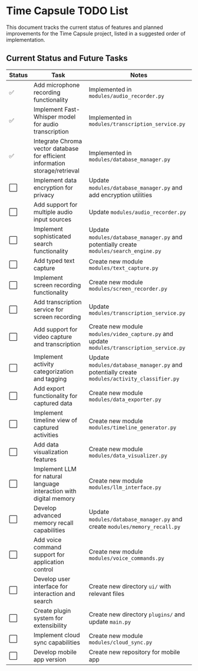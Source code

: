 # Time Capsule TODO List

This document tracks the current status of features and planned improvements for the Time Capsule project, listed in a suggested order of implementation.

## Current Status and Future Tasks

| Status | Task | Notes |
|--------|------|-------|
| ✅ | Add microphone recording functionality | Implemented in `modules/audio_recorder.py` |
| ✅ | Implement Fast-Whisper model for audio transcription | Implemented in `modules/transcription_service.py` |
| ✅ | Integrate Chroma vector database for efficient information storage/retrieval | Implemented in `modules/database_manager.py` |
| ⬜ | Implement data encryption for privacy | Update `modules/database_manager.py` and add encryption utilities |
| ⬜ | Add support for multiple audio input sources | Update `modules/audio_recorder.py` |
| ⬜ | Implement sophisticated search functionality | Update `modules/database_manager.py` and potentially create `modules/search_engine.py` |
| ⬜ | Add typed text capture | Create new module `modules/text_capture.py` |
| ⬜ | Implement screen recording functionality | Create new module `modules/screen_recorder.py` |
| ⬜ | Add transcription service for screen recording | Update `modules/transcription_service.py` |
| ⬜ | Add support for video capture and transcription | Create new module `modules/video_capture.py` and update `modules/transcription_service.py` |
| ⬜ | Implement activity categorization and tagging | Update `modules/database_manager.py` and potentially create `modules/activity_classifier.py` |
| ⬜ | Add export functionality for captured data | Create new module `modules/data_exporter.py` |
| ⬜ | Implement timeline view of captured activities | Create new module `modules/timeline_generator.py` |
| ⬜ | Add data visualization features | Create new module `modules/data_visualizer.py` |
| ⬜ | Implement LLM for natural language interaction with digital memory | Create new module `modules/llm_interface.py` |
| ⬜ | Develop advanced memory recall capabilities | Update `modules/database_manager.py` and create `modules/memory_recall.py` |
| ⬜ | Add voice command support for application control | Create new module `modules/voice_commands.py` |
| ⬜ | Develop user interface for interaction and search | Create new directory `ui/` with relevant files |
| ⬜ | Create plugin system for extensibility | Create new directory `plugins/` and update `main.py` |
| ⬜ | Implement cloud sync capabilities | Create new module `modules/cloud_sync.py` |
| ⬜ | Develop mobile app version | Create new repository for mobile app |
